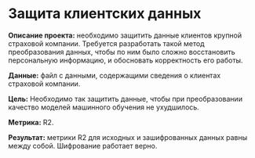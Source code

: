 # Защита клиентских данных

**Описание проекта:** необходимо защитить данные клиентов крупной страховой компании. Требуется разработать такой метод преобразования данных, чтобы по ним было сложно восстановить персональную информацию, и обосновать корректность его работы. 

**Данные:** файл с данными, содержащими сведения о клиентах страховой компании.

**Цель:** Необходимо так защитить данные, чтобы при преобразовании качество моделей машинного обучения не ухудшилось.

**Метрика:** R2.

**Результат:** метрики R2 для исходных и зашифрованных данных равны между собой. Шифрование работает верно. 
